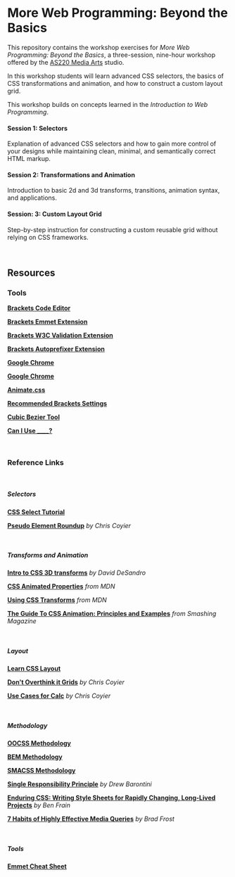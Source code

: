 More Web Programming: Beyond the Basics
===================

This repository contains the workshop exercises for *More Web Programming: Beyond the Basics*, a three-session, nine-hour workshop offered by the [AS220 Media Arts](http://as220.org/mediaarts/about/) studio.

In this workshop students will learn advanced CSS selectors, the basics of CSS transformations and animation, and how to construct a custom layout grid. 

This workshop builds on concepts learned in the *Introduction to Web Programming*.

#### Session 1: Selectors

Explanation of advanced CSS selectors and how to gain more control of your designs while maintaining clean, minimal, and semantically correct HTML markup.

#### Session 2: Transformations and Animation

Introduction to basic 2d and 3d transforms, transitions, animation syntax, and applications. 

#### Session: 3: Custom Layout Grid

Step-by-step instruction for constructing a custom reusable grid without relying on CSS frameworks. 

&nbsp;

## Resources


### Tools

[**Brackets Code Editor**](http://brackets.io)

[**Brackets Emmet Extension**](https://github.com/emmetio/brackets-emmet)

[**Brackets W3C Validation Extension**](https://github.com/cfjedimaster/brackets-w3cvalidation)

[**Brackets Autoprefixer Extension**](https://github.com/mikaeljorhult/brackets-autoprefixer)

[**Google Chrome**](https://www.google.com/intl/en/chrome/browser/)

[**Google Chrome**](https://www.google.com/intl/en/chrome/browser/)

[**Animate.css**](https://daneden.github.io/animate.css/)

[**Recommended Brackets Settings**](https://gist.github.com/tlinkner/1ba3837067b15a16cbc4)

[**Cubic Bezier Tool**](http://cubic-bezier.com)

[**Can I Use ____?**](http://caniuse.com)

&nbsp;

### Reference Links

&nbsp;

##### Selectors

[**CSS Select Tutorial**](http://css.maxdesign.com.au/selectutorial/)

[**Pseudo Element Roundup**](http://css-tricks.com/pseudo-element-roundup/) *by Chris Coyier*

&nbsp;

##### Transforms and Animation

[**Intro to CSS 3D transforms**](http://desandro.github.io/3dtransforms/) *by David DeSandro*

[**CSS Animated Properties**](https://developer.mozilla.org/en-US/docs/Web/CSS/CSS_animated_properties?redirectlocale=en-US&redirectslug=CSS%2FCSS_animated_properties) *from MDN*

[**Using CSS Transforms**](https://developer.mozilla.org/en-US/docs/Web/Guide/CSS/Using_CSS_transforms) *from MDN*

[**The Guide To CSS Animation: Principles and Examples**](http://www.smashingmagazine.com/2011/09/14/the-guide-to-css-animation-principles-and-examples/) *from Smashing Magazine*

&nbsp;

##### Layout

[**Learn CSS Layout**](http://learnlayout.com/index.html)

[**Don't Overthink it Grids**](http://css-tricks.com/dont-overthink-it-grids/) *by Chris Coyier*

[**Use Cases for Calc**](http://css-tricks.com/a-couple-of-use-cases-for-calc/) *by Chris Coyier*

&nbsp;

##### Methodology

[**OOCSS Methodology**](https://github.com/stubbornella/oocss/wiki)

[**BEM Methodology**](http://bem.info/method/)

[**SMACSS Methodology**](https://smacss.com)

[**Single Responsibility Principle**](http://drewbarontini.com/articles/single-responsibility/) *by Drew Barontini*

[**Enduring CSS: Writing Style Sheets for Rapidly Changing, Long-Lived Projects**](http://benfrain.com/enduring-css-writing-style-sheets-rapidly-changing-long-lived-projects/) *by Ben Frain*

[**7 Habits of Highly Effective Media Queries**](http://bradfrostweb.com/blog/post/7-habits-of-highly-effective-media-queries/) *by Brad Frost*

&nbsp;

##### Tools

[**Emmet Cheat Sheet**](http://docs.emmet.io/cheat-sheet/)

&nbsp;

